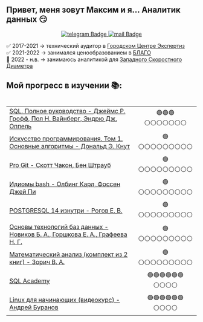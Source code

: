 


## Привет, меня зовут Максим и я... Аналитик данных :smirk:


<div id="badges"  align="center">
    <a href="https://t.me/NCH_SOKUR">
  <img src="https://img.shields.io/badge/telegram-blue?style=for-the-badge&logo=telegram&logoColor=white" alt="telegram Badge"/>
    </a>
    <a href="mailto:sokur.working@gmail.com">
  <img src="https://img.shields.io/badge/Gmail-D14836?style=for-the-badge&logo=gmail&logoColor=white" alt="mail Badge"/>
    </a>

</div>


✅ 2017-2021  → технический аудитор в [Городском Центре Экспертиз](https://www.gce.ru/)  
✅ 2021-2022  → занимался ценообразованием в [БЛАГО](https://www.gcblago.ru/)  
📍 2022 - н.в. → занимаюсь аналитикой для [Западного Скоростного Диаметра](https://nch-spb.com/)


## Мой прогресс в изучении :books::

<table align="left">
    <tr>
        <td align="left"> 
        <a href="https://www.livelib.ru/book/1001174728-sql-polnoe-rukovodstvo-dzhejms-r-groff?ysclid=loszbjt35b499844457" title="Страница на LiveLib.ru">SQL. Полное руководство - Джеймс Р. Грофф, Пол Н. Вайнберг, Эндрю Дж. Оппель</a> </td>
        <td align="center">🟢🟢🟢⚪️⚪️⚪️⚪️⚪️⚪️⚪️</td>
    </tr>
    <tr>
        <td align="left"><a href="https://www.livelib.ru/book/1000020456-iskusstvo-programmirovaniya-tom-1-osnovnye-algoritmy-donald-e-knut?ysclid=loszkucpb2230878264" title="Страница на LiveLib.ru">Искусство программирования. Том 1. Основные алгоритмы - Дональд Э. Кнут</a></td>
        <td align="center">🟢⚪️⚪️⚪️⚪️⚪️⚪️⚪️⚪️⚪️</td>
    </tr>
    <tr>
        <td align="left"><a href="https://www.livelib.ru/book/1001404711-pro-git-skott-chakon?ysclid=loszoaa0et993608384" title="Страница на LiveLib.ru">Pro Git - Скотт Чакон, Бен Штрауб</a></td>
        <td align="center">🟢⚪️⚪️⚪️⚪️⚪️⚪️⚪️⚪️⚪️</td>
    </tr>
    <tr>
        <td align="left"><a href="https://www.livelib.ru/book/1008424192-idiomy-bash-olbing-karl?ysclid=loszqiejlr957972485" title="Страница на LiveLib.ru">Идиомы bash - Олбинг Карл, Фоссен Джей Пи</a></td>
        <td align="center">🟢⚪️⚪️⚪️⚪️⚪️⚪️⚪️⚪️⚪️</td>
    </tr>
    <tr>
        <td align="left"><a href="https://www.livelib.ru/book/1007950006-postgresql-14-iznutri-rogov-egor-valerevich?ysclid=loszsfer6i838135630" title="Страница на LiveLib.ru">POSTGRESQL 14 изнутри - Рогов Е. В.</a></td>
        <td align="center">🟢⚪️⚪️⚪️⚪️⚪️⚪️⚪️⚪️⚪️</td>
    </tr>
    <tr>
        <td align="left"><a href="https://www.livelib.ru/book/1006159807-osnovy-tehnologij-baz-dannyh-ekaterina-gorshkova?ysclid=loszud0sx0923084856" title="Страница на LiveLib.ru">Основы технологий баз данных - Новиков Б. А., Горшкова Е. А., Графеева Н. Г.</a></td>
        <td align="center">🟢⚪️⚪️⚪️⚪️⚪️⚪️⚪️⚪️⚪️</td>
    </tr>    
    <tr>
        <td align="left"><a href="https://www.livelib.ru/book/1000670999-matematicheskij-analiz-komplekt-iz-2-knig-v-a-zorich?ysclid=lou2dbg1rx843320504" title="Страница на LiveLib.ru">Математический анализ (комплект из 2 книг) - Зорич В. А.</a></td>
        <td align="center">🟢⚪️⚪️⚪️⚪️⚪️⚪️⚪️⚪️⚪️</td>
    </tr>  
    <tr>
        <td align="left"><a href="https://sql-academy.org/ru/profile/89040" title="Страница на sql-academy.org">SQL Academy</a></td>
        <td align="center">🟢🟢🟢🟢🟢🟢⚪️⚪️⚪️⚪️</td>
    </tr> 
    <tr>
        <td align="left"><a href="https://otus.ru/online/online-linux" title="Страница на otus.ru">Linux для начинающих (видеокурс) - Андрей Буранов</a></td>
        <td align="center">🟢🟢🟢🟢🟢🟢⚪️⚪️⚪️⚪️</td>
    </tr> 
</table>





